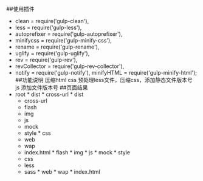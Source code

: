 ##使用插件
*    clean = require('gulp-clean'),
*    less = require('gulp-less'),
*    autoprefixer = require('gulp-autoprefixer'),
*    minifycss = require('gulp-minify-css'),
*    rename = require('gulp-rename'),
*    uglify = require('gulp-uglify'),
*    rev = require('gulp-rev'),
*    revCollector = require('gulp-rev-collector'),
*    notify = require('gulp-notify'),
minifyHTML   = require('gulp-minify-html');
##功能说明
压缩html
css 预处理less文件，压缩css，添加静态文件版本号
js	添加文件版本号
##页面结果
*    root
	*    dist
	*    cross-url
	*    dist
		*    cross-url
		*    flash
		*    img
		*    js
		*    mock
		*    style
			*    css
		*    web
		*    wap
		*    index.html
	*    flash
	*    img
	*    js
	*    mock
	*    style
		*    css
		*    less
		*    sass
	*    web
	*    wap
	*    index.html
